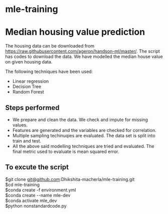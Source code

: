 # mle-training
# Median housing value prediction

The housing data can be downloaded from https://raw.githubusercontent.com/ageron/handson-ml/master/. The script has codes to download the data. We have modelled the median house value on given housing data. 

The following techniques have been used: 

 - Linear regression
 - Decision Tree
 - Random Forest

## Steps performed
 - We prepare and clean the data. We check and impute for missing values.
 - Features are generated and the variables are checked for correlation.
 - Multiple sampling techinuqies are evaluated. The data set is split into train and test.
 - All the above said modelling techniques are tried and evaluated. The final metric used to evaluate is mean squared error.

## To excute the script

$git clone git@github.com:Dhikshita-macherla/mle-training.git<br>
$cd mle-training<br>
$conda create -f environment.yml<br>
$conda create --name mle-dev<br>
$conda activate mle_dev<br>
$python nonstandardcode.py<br>
